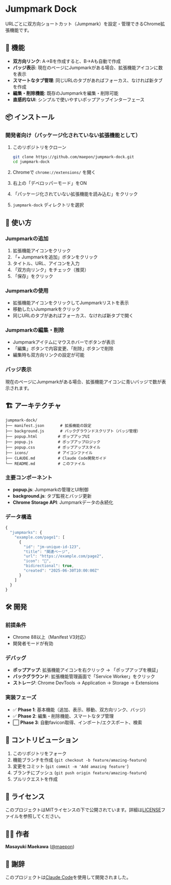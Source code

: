 # Jumpmark Dock

URLごとに双方向ショートカット（Jumpmark）を設定・管理できるChrome拡張機能です。

## 🚀 機能

- **双方向リンク**: A→Bを作成すると、B→Aも自動で作成
- **バッジ表示**: 現在のページにJumpmarkがある場合、拡張機能アイコンに数を表示
- **スマートなタブ管理**: 同じURLのタブがあればフォーカス、なければ新タブを作成
- **編集・削除機能**: 既存のJumpmarkを編集・削除可能
- **直感的なUI**: シンプルで使いやすいポップアップインターフェース

## 📦 インストール

### 開発者向け（パッケージ化されていない拡張機能として）

1. このリポジトリをクローン
   ```bash
   git clone https://github.com/maepon/jumpmark-dock.git
   cd jumpmark-dock
   ```

2. Chromeで `chrome://extensions/` を開く

3. 右上の「デベロッパーモード」をON

4. 「パッケージ化されていない拡張機能を読み込む」をクリック

5. `jumpmark-dock` ディレクトリを選択

## 🎯 使い方

### Jumpmarkの追加

1. 拡張機能アイコンをクリック
2. 「+ Jumpmarkを追加」ボタンをクリック
3. タイトル、URL、アイコンを入力
4. 「双方向リンク」をチェック（推奨）
5. 「保存」をクリック

### Jumpmarkの使用

- 拡張機能アイコンをクリックしてJumpmarkリストを表示
- 移動したいJumpmarkをクリック
- 同じURLのタブがあればフォーカス、なければ新タブで開く

### Jumpmarkの編集・削除

- Jumpmarkアイテムにマウスホバーでボタンが表示
- 「編集」ボタンで内容変更、「削除」ボタンで削除
- 編集時も双方向リンクの設定が可能

### バッジ表示

現在のページにJumpmarkがある場合、拡張機能アイコンに青いバッジで数が表示されます。

## 🏗️ アーキテクチャ

```
jumpmark-dock/
├── manifest.json       # 拡張機能の設定
├── background.js       # バックグラウンドスクリプト（バッジ管理）
├── popup.html         # ポップアップUI
├── popup.js           # ポップアップロジック
├── popup.css          # ポップアップスタイル
├── icons/             # アイコンファイル
├── CLAUDE.md          # Claude Code開発ガイド
└── README.md          # このファイル
```

### 主要コンポーネント

- **popup.js**: Jumpmarkの管理とUI制御
- **background.js**: タブ監視とバッジ更新
- **Chrome Storage API**: Jumpmarkデータの永続化

### データ構造

```javascript
{
  "jumpmarks": {
    "example.com/page1": [
      {
        "id": "jm-unique-id-123",
        "title": "関連ページ",
        "url": "https://example.com/page2",
        "icon": "📝",
        "bidirectional": true,
        "created": "2025-06-30T10:00:00Z"
      }
    ]
  }
}
```

## 🛠️ 開発

### 前提条件

- Chrome 88以上（Manifest V3対応）
- 開発者モードが有効

### デバッグ

- **ポップアップ**: 拡張機能アイコンを右クリック → 「ポップアップを検証」
- **バックグラウンド**: 拡張機能管理画面で「Service Worker」をクリック
- **ストレージ**: Chrome DevTools → Application → Storage → Extensions

### 実装フェーズ

- ✅ **Phase 1**: 基本機能（追加、表示、移動、双方向リンク、バッジ）
- ✅ **Phase 2**: 編集・削除機能、スマートなタブ管理
- ⬜ **Phase 3**: 自動favicon取得、インポート/エクスポート、検索

## 🤝 コントリビューション

1. このリポジトリをフォーク
2. 機能ブランチを作成 (`git checkout -b feature/amazing-feature`)
3. 変更をコミット (`git commit -m 'Add amazing feature'`)
4. ブランチにプッシュ (`git push origin feature/amazing-feature`)
5. プルリクエストを作成

## 📄 ライセンス

このプロジェクトはMITライセンスの下で公開されています。詳細は[LICENSE](LICENSE)ファイルを参照してください。

## 👨‍💻 作者

**Masayuki Maekawa** ([@maepon](https://github.com/maepon))

## 🙏 謝辞

このプロジェクトは[Claude Code](https://claude.ai/code)を使用して開発されました。